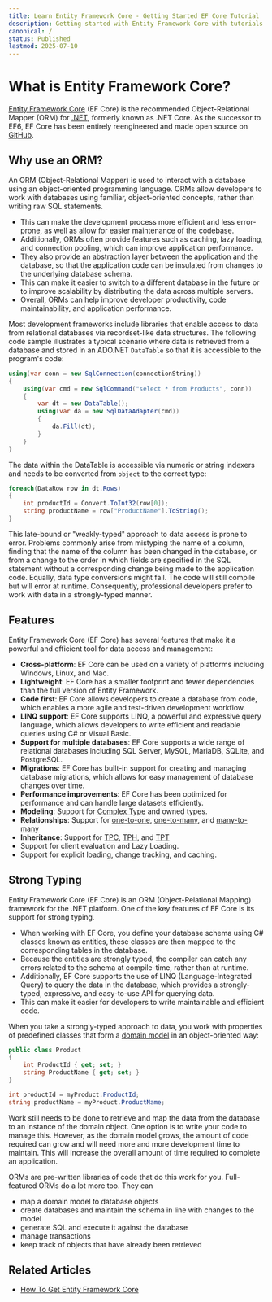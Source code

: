 ```yaml
---
title: Learn Entity Framework Core - Getting Started EF Core Tutorial
description: Getting started with Entity Framework Core with tutorials and documentation
canonical: /
status: Published
lastmod: 2025-07-10
---
```


# What is Entity Framework Core?

[Entity Framework Core](https://learn.microsoft.com/en-us/ef/core/) (EF Core) is the recommended Object-Relational Mapper (ORM) for [.NET](https://dotnet.microsoft.com/en-us/download), formerly known as .NET Core. As the successor to EF6, EF Core has been entirely reengineered and made open source on [GitHub](https://github.com/dotnet/efcore).

## Why use an ORM?

An ORM (Object-Relational Mapper) is used to interact with a database using an object-oriented programming language. ORMs allow developers to work with databases using familiar, object-oriented concepts, rather than writing raw SQL statements. 

 - This can make the development process more efficient and less error-prone, as well as allow for easier maintenance of the codebase. 
 - Additionally, ORMs often provide features such as caching, lazy loading, and connection pooling, which can improve application performance. 
 - They also provide an abstraction layer between the application and the database, so that the application code can be insulated from changes to the underlying database schema. 
 - This can make it easier to switch to a different database in the future or to improve scalability by distributing the data across multiple servers. 
 - Overall, ORMs can help improve developer productivity, code maintainability, and application performance.

Most development frameworks include libraries that enable access to data from relational databases via recordset-like data structures. The following code sample illustrates a typical scenario where data is retrieved from a database and stored in an ADO.NET `DataTable` so that it is accessible to the program's code:

```csharp
using(var conn = new SqlConnection(connectionString))
{
	using(var cmd = new SqlCommand("select * from Products", conn))
	{
		var dt = new DataTable();
		using(var da = new SqlDataAdapter(cmd))
		{
			da.Fill(dt);
		}
	}
}
```

The data within the DataTable is accessible via numeric or string indexers and needs to be converted from `object` to the correct type:

```csharp
foreach(DataRow row in dt.Rows)
{
    int productId = Convert.ToInt32(row[0]);
    string productName = row["ProductName"].ToString();
}
```
This late-bound or "weakly-typed" approach to data access is prone to error. Problems commonly arise from mistyping the name of a column, finding that the name of the column has been changed in the database, or from a change to the order in which fields are specified in the SQL statement without a corresponding change being made to the application code. Equally, data type conversions might fail. The code will still compile but will error at runtime. Consequently, professional developers prefer to work with data in a strongly-typed manner. 

## Features

Entity Framework Core (EF Core) has several features that make it a powerful and efficient tool for data access and management:

 - **Cross-platform**: EF Core can be used on a variety of platforms including Windows, Linux, and Mac.
 - **Lightweight**: EF Core has a smaller footprint and fewer dependencies than the full version of Entity Framework.
 - **Code first**: EF Core allows developers to create a database from code, which enables a more agile and test-driven development workflow.
 - **LINQ support**: EF Core supports LINQ, a powerful and expressive query language, which allows developers to write efficient and readable queries using C# or Visual Basic.
 - **Support for multiple databases**: EF Core supports a wide range of relational databases including SQL Server, MySQL, MariaDB, SQLite, and PostgreSQL.
 - **Migrations**: EF Core has built-in support for creating and managing database migrations, which allows for easy management of database changes over time.
 - **Performance improvements**: EF Core has been optimized for performance and can handle large datasets efficiently.
 - **Modeling**: Support for [Complex Type](/model/complex-type) and owned types.
 - **Relationships**: Support for [one-to-one](/conventions/one-to-one-relationship), [one-to-many](/conventions/one-to-many-relationship), and [many-to-many](/conventions/many-to-many-relationship)
 - **Inheritance**: Support for [TPC](/inheritance/table-per-concrete), [TPH](/inheritance/table-per-hierarchy), and [TPT](/inheritance/table-per-type)
 - Support for client evaluation and Lazy Loading.
 - Support for explicit loading, change tracking, and caching.

## Strong Typing

Entity Framework Core (EF Core) is an ORM (Object-Relational Mapping) framework for the .NET platform. One of the key features of EF Core is its support for strong typing.

 - When working with EF Core, you define your database schema using C# classes known as entities, these classes are then mapped to the corresponding tables in the database. 
 - Because the entities are strongly typed, the compiler can catch any errors related to the schema at compile-time, rather than at runtime. 
 - Additionally, EF Core supports the use of LINQ (Language-Integrated Query) to query the data in the database, which provides a strongly-typed, expressive, and easy-to-use API for querying data. 
 - This can make it easier for developers to write maintainable and efficient code.

When you take a strongly-typed approach to data, you work with properties of predefined classes that form a [domain model](/model) in an object-oriented way:

```csharp 
public class Product
{
    int ProductId { get; set; }
    string ProductName { get; set; }
}

int productId = myProduct.ProductId;
string productName = myProduct.ProductName;
```

Work still needs to be done to retrieve and map the data from the database to an instance of the domain object. One option is to write your code to manage this. However, as the domain model grows, the amount of code required can grow and will need more and more development time to maintain. This will increase the overall amount of time required to complete an application.

ORMs are pre-written libraries of code that do this work for you. Full-featured ORMs do a lot more too. They can 

- map a domain model to database objects
- create databases and maintain the schema in line with changes to the model
- generate SQL and execute it against the database
- manage transactions
- keep track of objects that have already been retrieved

## Related Articles

- [How To Get Entity Framework Core](/efcore/how-to-get)
